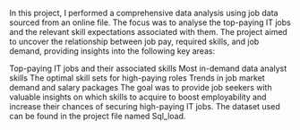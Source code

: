In this project, I performed a comprehensive data analysis using job data sourced from an online file. The focus was to analyse the top-paying IT jobs and the relevant skill expectations associated with them. The project aimed to uncover the relationship between job pay, required skills, and job demand, providing insights into the following key areas:

Top-paying IT jobs and their associated skills
Most in-demand data analyst skills
The optimal skill sets for high-paying roles
Trends in job market demand and salary packages
The goal was to provide job seekers with valuable insights on which skills to acquire to boost employability and increase their chances of securing high-paying IT jobs. The dataset used can be found in the project file named Sql_load.
